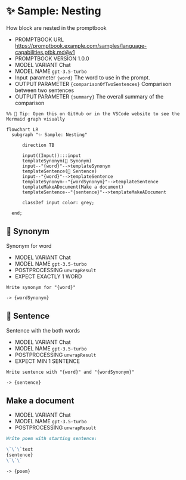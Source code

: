 # ✨ Sample: Nesting

How block are nested in the promptbook

-   PROMPTBOOK URL https://promptbook.example.com/samples/language-capabilities.ptbk.md@v1
-   PROMPTBOOK VERSION 1.0.0
-   MODEL VARIANT Chat
-   MODEL NAME `gpt-3.5-turbo`
-   Input  parameter `{word}` The word to use in the prompt.
-   OUTPUT PARAMETER `{comparisonOfTwoSentences}` Comparison between two sentences
-   OUTPUT PARAMETER `{summary}` The overall summary of the comparison

<!--Graph-->
<!-- ⚠️ WARNING: This section was auto-generated -->

```mermaid
%% 🔮 Tip: Open this on GitHub or in the VSCode website to see the Mermaid graph visually

flowchart LR
  subgraph "✨ Sample: Nesting"

      direction TB

      input((Input)):::input
      templateSynonym(💬 Synonym)
      input--"{word}"-->templateSynonym
      templateSentence(💬 Sentence)
      input--"{word}"-->templateSentence
      templateSynonym--"{wordSynonym}"-->templateSentence
      templateMakeADocument(Make a document)
      templateSentence--"{sentence}"-->templateMakeADocument

      classDef input color: grey;

  end;
```

<!--/Graph-->

## 💬 Synonym

Synonym for word

-   MODEL VARIANT Chat
-   MODEL NAME `gpt-3.5-turbo`
-   POSTPROCESSING `unwrapResult`
-   EXPECT EXACTLY 1 WORD

```text
Write synonym for "{word}"
```

`-> {wordSynonym}`

## 💬 Sentence

Sentence with the both words

-   MODEL VARIANT Chat
-   MODEL NAME `gpt-3.5-turbo`
-   POSTPROCESSING `unwrapResult`
-   EXPECT MIN 1 SENTENCE

```text
Write sentence with "{word}" and "{wordSynonym}"
```

`-> {sentence}`

## Make a document

-   MODEL VARIANT Chat
-   MODEL NAME `gpt-3.5-turbo`
-   POSTPROCESSING `unwrapResult`

```markdown
Write poem with starting sentence:

\`\`\`text
{sentence}
\`\`\`
```

`-> {poem}`
